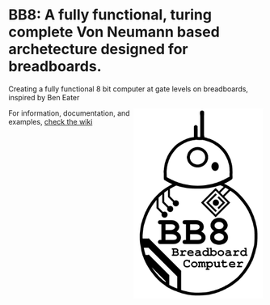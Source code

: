 # BB8: A fully functional, turing complete Von Neumann based archetecture designed for breadboards. 
Creating a fully functional 8 bit computer at gate levels on breadboards, inspired by Ben Eater

<img align="right" width="257" height="375" src="resources/BB8_ver3.png">

For information, documentation, and examples, [check the wiki](https://github.com/JoshKing56/8-Bit-Computer/wiki)
